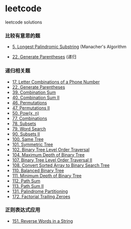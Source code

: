 # leetcode
leetcode solutions  

### 比较有意思的题

- [5. Longest Palindromic Substring](https://github.com/cucluoting/leetcode/blob/master/005_LongestPalindromicSubstring.md) (Manacher's Algorithm

- [22. Generate Parentheses](https://github.com/cucluoting/leetcode/blob/master/022_GenerateParentheses.md) (递归

### 递归相关题

- [17. Letter Combinations of a Phone Number](https://github.com/cucluoting/leetcode/blob/master/017_LetterCombinationsOfAPhoneNumber.md)
- [22. Generate Parentheses](https://github.com/cucluoting/leetcode/blob/master/022_GenerateParentheses.md)
- [39. Combination Sum](https://github.com/cucluoting/leetcode/blob/master/039_CombinationSum.md)
- [40. Combination Sum II](https://github.com/cucluoting/leetcode/blob/master/040_CombinationSumII.md)
- [46. Permutations](https://github.com/cucluoting/leetcode/blob/master/046_Permutations.md)
- [47. Permutations II](https://github.com/cucluoting/leetcode/blob/master/047_PermutationsII.md)
- [50. Pow(x, n)](https://github.com/cucluoting/leetcode/blob/master/050_Pow(x%2C%20n).md)
- [77. Combinations](https://github.com/cucluoting/leetcode/blob/master/077_Combinations.md)
- [78. Subsets](https://github.com/cucluoting/leetcode/blob/master/078_Subsets.md)
- [79. Word Search](https://github.com/cucluoting/leetcode/blob/master/079_WordSearch.md)
- [90. Subsets II](https://github.com/cucluoting/leetcode/blob/master/090_SubsetsII.md)
- [100. Same Tree](https://github.com/cucluoting/leetcode/blob/master/100_SameTree.md)
- [101. Symmetric Tree](https://github.com/cucluoting/leetcode/blob/master/101_SymmetricTree.md)
- [102. Binary Tree Level Order Traversal](https://github.com/cucluoting/leetcode/blob/master/102_BinaryTreeLevelOrderTraversal.md)
- [104. Maximum Depth of Binary Tree](https://github.com/cucluoting/leetcode/blob/master/104_MaximumDepthOfBinaryTree.md)
- [107. Binary Tree Level Order Traversal II](https://github.com/cucluoting/leetcode/blob/master/107_BinaryTreeLevelOrderTraversalII.md)
- [108. Convert Sorted Array to Binary Search Tree](https://github.com/cucluoting/leetcode/blob/master/108_ConvertSortedArrayToBinarySearchTree.md)
- [110. Balanced Binary Tree](https://github.com/cucluoting/leetcode/blob/master/110_BalancedBinaryTree.md)
- [111. Minimum Depth of Binary Tree](https://github.com/cucluoting/leetcode/blob/master/111_MinimumDepthOfBinaryTree.md)
- [112. Path Sum](https://github.com/cucluoting/leetcode/blob/master/112_PathSum.md)
- [113. Path Sum II](https://github.com/cucluoting/leetcode/blob/master/113_PathSumII.md)
- [131. Palindrome Partitioning](https://github.com/cucluoting/leetcode/blob/master/131_PalindromePartitioning.md)
- [172. Factorial Trailing Zeroes](https://github.com/cucluoting/leetcode/blob/master/172_FactorialTrailingZeroes.md)

### 正则表达式应用
- [151. Reverse Words in a String](https://github.com/cucluoting/leetcode/blob/master/151_ReverseWordsInAString.md)
